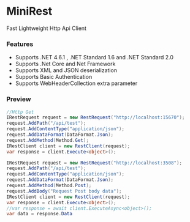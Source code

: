 # MiniRest

Fast Lightweight Http Api Client

### Features
* Supports .NET 4.6.1 , .NET Standard 1.6 and .NET Standard 2.0
* Supports .Net Core and Net Framework
* Supports XML and JSON deserialization
* Supports Basic Authentication
* Supports WebHeaderCollection extra parameter

### Preview

```csharp
//Http Get
IRestRequest request = new RestRequest("http://localhost:15670");
request.AddPath("/api/test");
request.AddContentType("application/json");
request.AddDataFormat(DataFormat.Json);
request.AddMethod(Method.Get);
IRestClient client = new RestClient(request);
var response = client.Execute<object>();

IRestRequest request = new RestRequest("http://localhost:3508");
request.AddPath("/api/test");
request.AddContentType("application/json");
request.AddDataFormat(DataFormat.Json);
request.AddMethod(Method.Post);
request.AddBody("Request Post body data");
IRestClient client = new RestClient(request);
var response = client.Execute<object>();
//var response = await client.ExecuteAsync<object>();
var data = response.Data
```
